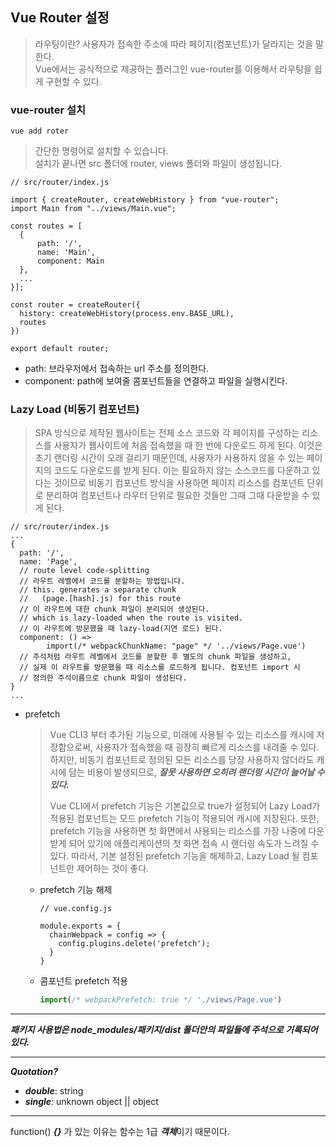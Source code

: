 ## Vue Router 설정
>라우팅이란? 사용자가 접속한 주소에 따라 페이지(컴포넌트)가 달라지는 것을 말한다.  
>Vue에서는 공식적으로 제공하는 플러그인 vue-router를 이용해서 라우팅을 쉽게 구현할 수 있다.

### vue-router 설치
```
vue add roter
```
>간단한 명령어로 설치할 수 있습니다.  
>설치가 끝나면 src 폴더에 router, views 폴더와 파일이 생성됩니다.

```vue
// src/router/index.js

import { createRouter, createWebHistory } from "vue-router";
import Main from "../views/Main.vue";

const routes = [
  {
      path: '/',   
      name: 'Main',
      component: Main
  },
  ...
}];

const router = createRouter({
  history: createWebHistory(process.env.BASE_URL),
  routes
})

export default router;
```
  - path: 브라우저에서 접속하는 url 주소를 정의한다.
  - component: path에 보여줄 콤포넌트들을 연결하고 파일을 실행시킨다.
### Lazy Load (비동기 컴포넌트)
>SPA 방식으로 제작된 웹사이트는 전체 소스 코드와 각 페이지를 구성하는 리소스를 사용자가 웹사이트에 처음 접속했을 때 한 번에 다운로드 하게 된다. 이것은 초기 랜더링 시간이 오래 걸리기 때문인데, 사용자가 사용하지 않을 수 있는 페이지의 코드도 다운로드를 받게 된다.
>이는 필요하지 않는 소스코드를 다운하고 있다는 것이므로 비동기 컴포넌트 방식을 사용하면 페이지 리소스를 컴포넌트 단위로 분리하여 컴포넌트나 라우터 단위로 필요한 것들만 그때 그때 다운받을 수 있게 된다.
```vue
// src/router/index.js
...
{
  path: '/',
  name: 'Page',
  // route level code-splitting
  // 라우트 레벨에서 코드를 분할하는 방법입니다.
  // this. generates a separate chunk 
  //   (page.[hash].js) for this route
  // 이 라우트에 대한 chunk 파일이 분리되어 생성된다.
  // which is lazy-loaded when the route is visited.
  // 이 라우트에 방문했을 때 lazy-load(지연 로드) 된다.
  component: () => 
        import(/* webpackChunkName: "page" */ '../views/Page.vue')
  // 주석처럼 라우트 레벨에서 코드를 분할한 후 별도의 chunk 파일을 생성하고,
  // 실제 이 라우트를 방문했을 때 리소스를 로드하게 됩니다. 컴포넌트 import 시
  // 정의한 주석이름으로 chunk 파일이 생성된다.
}
... 
```
- prefetch
  >Vue CLI3 부터 추가된 기능으로, 미래에 사용될 수 있는 리소스를 캐시에 저장함으로써, 사용자가 접속했을 때 굉장히 빠르게 리소스를 내려줄 수 있다. 하지만, 비동기 컴포넌트로 정의된 모든 리소스를 당장 사용하지 않더라도 캐시에 담는 비용이 발생되므로, ***잘못 사용하면 오히려 랜더링 시간이 늘어날 수 있다.***  
  >  
  >Vue CLI에서 prefetch 기능은 기본값으로 true가 설정되어 Lazy Load가 적용된 컴포넌트는 모드 prefetch 기능이 적용되어 캐시에 저장된다. 또한, prefetch 기능을 사용하면 첫 화면에서 사용되는 리소스를 가장 나중에 다운받게 되어 있기에 애플리케이션의 첫 화면 접속 시 랜더링 속도가 느려질 수 있다.
  >따라서, 기본 설정된 prefetch 기능을 해제하고, Lazy Load 될 컴포넌트만 제어하는 것이 좋다.  

  - prefetch 기능 해제  
    ```vue
    // vue.config.js
  
    module.exports = {
      chainWebpack = config => {
        config.plugins.delete('prefetch');
      }
    }
    ```
    
  - 콤포넌트 prefetch 적용  

    ```js
    import(/* webpackPrefetch: true */ './views/Page.vue')
    ```

---    
***패키지 사용법은 node_modules/패키지/dist 폴더안의 파일들에 주석으로 기록되어 있다.***

---
***Quotation?***
- ***double***: string
- ***single***: unknown object || object

---
function() ***{}*** 가 있는 이유는 함수는 1급 ***객체***이기 때문이다. 